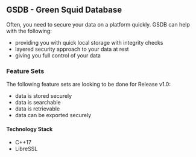 ## GSDB - Green Squid Database

Often, you need to secure your data on a platform quickly.
GSDB can help with the following:

* providing you with quick local storage with integrity checks
* layered security approach to your data at rest
* giving you full control of your data

### Feature Sets

The following feature sets are looking to be done for Release v1.0:

* data is stored securely
* data is searchable
* data is retrievable
* data can be exported securely


#### Technology Stack

* C++17
* LibreSSL
